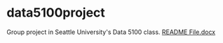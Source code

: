 # data5100project
Group project in Seattle University's Data 5100 class.
[README File.docx](https://github.com/he-chang/data5100project/files/10188903/README.File.docx)
